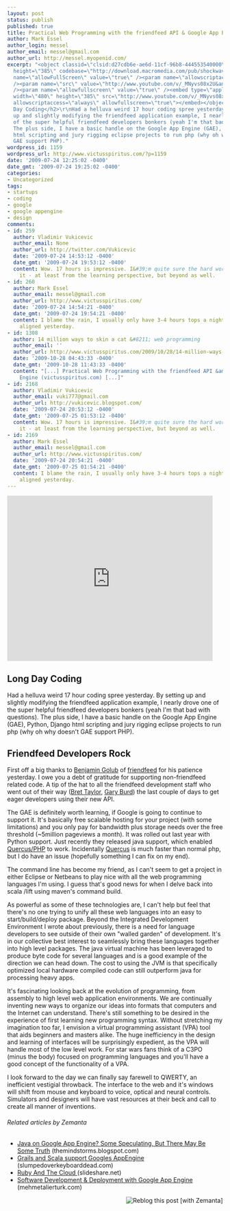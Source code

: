 ```yaml
---
layout: post
status: publish
published: true
title: Practical Web Programming with the friendfeed API & Google App Engine
author: Mark Essel
author_login: messel
author_email: messel@gmail.com
author_url: http://messel.myopenid.com/
excerpt: "<object classid=\"clsid:d27cdb6e-ae6d-11cf-96b8-444553540000\" width=\"480\"
  height=\"385\" codebase=\"http://download.macromedia.com/pub/shockwave/cabs/flash/swflash.cab#version=6,0,40,0\"><param
  name=\"allowFullScreen\" value=\"true\" /><param name=\"allowscriptaccess\" value=\"always\"
  /><param name=\"src\" value=\"http://www.youtube.com/v/_MNyvs08x2U&amp;hl=en&amp;fs=1&amp;color1=0x006699&amp;color2=0x54abd6\"
  /><param name=\"allowfullscreen\" value=\"true\" /><embed type=\"application/x-shockwave-flash\"
  width=\"480\" height=\"385\" src=\"http://www.youtube.com/v/_MNyvs08x2U&amp;hl=en&amp;fs=1&amp;color1=0x006699&amp;color2=0x54abd6\"
  allowscriptaccess=\"always\" allowfullscreen=\"true\"></embed></object>\r\n<h2>Long
  Day Coding</h2>\r\nHad a helluva weird 17 hour coding spree yesterday. By setting
  up and slightly modifying the friendfeed application example, I nearly drove one
  of the super helpful friendfeed developers bonkers (yeah I'm that bad with questions).
  The plus side, I have a basic handle on the Google App Engine (GAE), Python, Django
  html scripting and jury rigging eclipse projects to run php (why oh why doesn't
  GAE support PHP)."
wordpress_id: 1159
wordpress_url: http://www.victusspiritus.com/?p=1159
date: '2009-07-24 12:25:02 -0400'
date_gmt: '2009-07-24 19:25:02 -0400'
categories:
- Uncategorized
tags:
- startups
- coding
- google
- google appengine
- design
comments:
- id: 259
  author: Vladimir Vukicevic
  author_email: None
  author_url: http://twitter.com/Vukicevic
  date: '2009-07-24 14:53:12 -0400'
  date_gmt: '2009-07-24 19:53:12 -0400'
  content: Wow. 17 hours is impressive. I&#39;m quite sure the hard work will be worth
    it - at least from the learning perspective, but beyond as well.
- id: 260
  author: Mark Essel
  author_email: messel@gmail.com
  author_url: http://www.victusspiritus.com/
  date: '2009-07-24 14:54:21 -0400'
  date_gmt: '2009-07-24 19:54:21 -0400'
  content: I blame the rain, I usually only have 3-4 hours tops a night but the stars
    aligned yesterday.
- id: 1308
  author: 14 million ways to skin a cat &#8211; web programming
  author_email: ''
  author_url: http://www.victusspiritus.com/2009/10/28/14-million-ways-to-skin-a-cat-web-programming/
  date: '2009-10-28 04:43:33 -0400'
  date_gmt: '2009-10-28 11:43:33 -0400'
  content: "[...] Practical Web Programming with the friendfeed API &amp; Google App
    Engine (victusspiritus.com) [...]"
- id: 2168
  author: Vladimir Vukicevic
  author_email: vuki777@gmail.com
  author_url: http://vukicevic.blogspot.com/
  date: '2009-07-24 20:53:12 -0400'
  date_gmt: '2009-07-25 01:53:12 -0400'
  content: Wow. 17 hours is impressive. I&#39;m quite sure the hard work will be worth
    it - at least from the learning perspective, but beyond as well.
- id: 2169
  author: Mark Essel
  author_email: messel@gmail.com
  author_url: http://www.victusspiritus.com/
  date: '2009-07-24 20:54:21 -0400'
  date_gmt: '2009-07-25 01:54:21 -0400'
  content: I blame the rain, I usually only have 3-4 hours tops a night but the stars
    aligned yesterday.
---
```

<p><object classid="clsid:d27cdb6e-ae6d-11cf-96b8-444553540000" width="480" height="385" codebase="http://download.macromedia.com/pub/shockwave/cabs/flash/swflash.cab#version=6,0,40,0"><param name="allowFullScreen" value="true" /><param name="allowscriptaccess" value="always" /><param name="src" value="http://www.youtube.com/v/_MNyvs08x2U&amp;hl=en&amp;fs=1&amp;color1=0x006699&amp;color2=0x54abd6" /><param name="allowfullscreen" value="true" /><embed type="application/x-shockwave-flash" width="480" height="385" src="http://www.youtube.com/v/_MNyvs08x2U&amp;hl=en&amp;fs=1&amp;color1=0x006699&amp;color2=0x54abd6" allowscriptaccess="always" allowfullscreen="true"></embed></object></p>
<h2>Long Day Coding</h2>
<p>Had a helluva weird 17 hour coding spree yesterday. By setting up and slightly modifying the friendfeed application example, I nearly drove one of the super helpful friendfeed developers bonkers (yeah I'm that bad with questions). The plus side, I have a basic handle on the Google App Engine (GAE), Python, Django html scripting and jury rigging eclipse projects to run php (why oh why doesn't GAE support PHP).<a id="more"></a><a id="more-1159"></a></p>
<h2>Friendfeed Developers Rock</h2>
<p>First off a big thanks to <a href="http://friendfeed.com/bgolub">Benjamin Golub</a> of <a href="http://friendfeed.com/">friendfeed</a> for his patience yesterday. I owe you a debt of gratitude for supporting non-friendfeed related code. A tip of the hat to all the friendfeed development staff who went out of their way (<a href="http://friendfeed.com/bret">Bret Taylor</a>, <a href="http://friendfeed.com/gburd">Gary Burd</a>) the last couple of days to get eager developers using their new API.</p>
<p>The GAE is definitely worth learning, if Google is going to continue to support it. It's basically free scalable hosting for your project (with some limitations) and you only pay for bandwidth plus storage needs over the free threshold (~5million pageviews a month). It was rolled out last year with Python support. Just recently they released java support, which enabled <a href="http://brian.brispace.net/2009/04/09/php-on-google-app-engine/">Quercus/PHP</a> to work. Incidentally <a href="http://www.caucho.com/resin-3.0/quercus/">Quercus</a> is much faster than normal php, but I do have an issue (hopefully something I can fix on my end).</p>
<p>The command line has become my friend, as I can't seem to get a project in either Eclipse or Netbeans to play nice with all the web programming languages I'm using. I guess that's good news for when I delve back into scala /lift using maven's command build.</p>
<p>As powerful as some of these technologies are, I can't help but feel that there's no one trying to unify all these web languages into an easy to start/build/deploy package. Beyond the Integrated Development Environment I wrote about previously, there is a need for language developers to see outside of their own "walled garden" of development. It's in our collective best interest to seamlessly bring these languages together into high level packages. The java virtual machine has been leveraged to produce byte code for several languages and is a good example of the direction we can head down. The cost to using the JVM is that specifically optimized local hardware compiled code can still outperform java for processing heavy apps.</p>
<p>It's fascinating looking back at the evolution of programming, from assembly to high level web application environments. We are continually inventing new ways to organize our ideas into formats that computers and the Internet can understand. There's still something to be desired in the experience of first learning new programming syntax. Without stretching my imagination too far, I envision a virtual programming assistant (VPA) tool that aids beginners and masters alike. The huge inefficiency in the design and learning of interfaces will be surprisingly expedient, as the VPA will handle most of the low level work. For star wars fans think of a C3PO (minus the body) focused on programming languages and you'll have a good concept of the functionality of a VPA.</p>
<p>I look forward to the day we can finally say farewell to QWERTY, an inefficient vestigial throwback. The interface to the web and it's windows will shift from mouse and keyboard to voice, optical and neural controls. Simulators and designers will have vast resources at their beck and call to create all manner of inventions.</p>
<h6 class="zemanta-related-title" style="font-size: 1em;">Related articles by Zemanta</h6>
<ul class="zemanta-article-ul">
<li class="zemanta-article-ul-li"><a href="http://themindstorms.blogspot.com/2009/03/java-on-google-app-engine-techcrunch.html">Java on Google App Engine? Some Speculating, But There May Be Some Truth</a> (themindstorms.blogspot.com)</li>
<li class="zemanta-article-ul-li"><a href="http://www.slumpedoverkeyboarddead.com/2009/05/15/grails-and-scala-support-googles-appengine/"> Grails and Scala support Googles AppEngine </a> (slumpedoverkeyboarddead.com)</li>
<li class="zemanta-article-ul-li"><a href="http://www.slideshare.net/sausheong/ruby-and-the-cloud"> Ruby And The Cloud </a> (slideshare.net)</li>
<li class="zemanta-article-ul-li"><a href="http://www.mehmetalierturk.com/2009/04/27/software-development-deployment-with-google-app-engine/"> Software Development &amp; Deployment with Google App Engine </a> (mehmetalierturk.com)</li>
</ul>
<div class="zemanta-pixie" style="margin-top: 10px; height: 15px;"><a class="zemanta-pixie-a" title="Reblog this post [with Zemanta]" href="http://reblog.zemanta.com/zemified/79289e71-492a-45ee-b0e6-c083702cb7bb/"><img class="zemanta-pixie-img" style="border: none; float: right;" src="http://img.zemanta.com/reblog_e.png?x-id=79289e71-492a-45ee-b0e6-c083702cb7bb" alt="Reblog this post [with Zemanta]" /></a><span class="zem-script more-related pretty-attribution"><script src="http://static.zemanta.com/readside/loader.js" type="text/javascript"></script></span></div>
